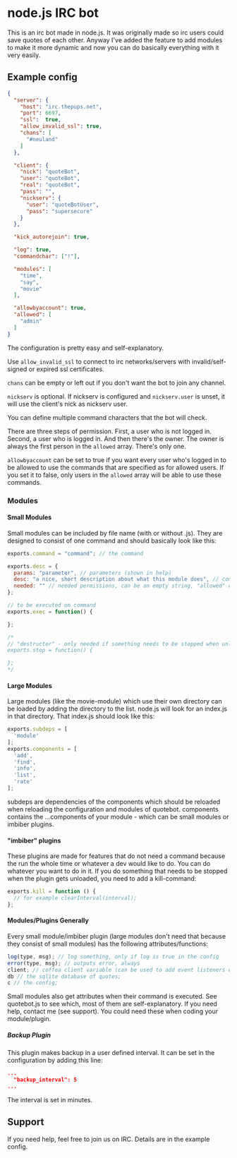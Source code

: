 # node.js IRC bot

This is an irc bot made in node.js.
It was originally made so irc users could save quotes of each other.
Anyway I've added the feature to add modules to make it more dynamic and now you can do basically everything with it very easily.


## Example config

```json
{
  "server": {
    "host": "irc.thepups.net",
    "port": 6697,
    "ssl":  true,
    "allow_invalid_ssl": true,
    "chans": [
      "#neuland"
    ]
  },

  "client": {
    "nick": "quoteBot",
    "user": "quoteBot",
    "real": "quoteBot",
    "pass": "",
    "nickserv": {
      "user": "quoteBotUser",
      "pass": "supersecure"
    }
  },

  "kick_autorejoin": true,

  "log": true,
  "commandchar": ["!"],

  "modules": [
    "time",
    "say",
    "movie"
  ],

  "allowbyaccount": true,
  "allowed": [
    "admin"
  ]
}
```

The configuration is pretty easy and self-explanatory.

Use ```allow_invalid_ssl``` to connect to irc networks/servers with invalid/self-signed or expired ssl certificates.

```chans``` can be empty or left out if you don't want the bot to join any channel.

```nickserv``` is optional. If nickserv is configured and ```nickserv.user``` is unset, it will use the client's nick as nickserv user.

You can define multiple command characters that the bot will check.

There are three steps of permission. First, a user who is not logged in. Second, a user who is logged in. And then there's the owner.
The owner is always the first person in the ```allowed``` array. There's only one.

```allowbyaccount``` can be set to true if you want every user who's logged in to be allowed to use the commands that are specified as for allowed users.
If you set it to false, only users in the ```allowed``` array will be able to use these commands.


### Modules

#### Small Modules

Small modules can be included by file name (with or without .js). They are designed to consist of one command and should basically look like this:
```javascript
exports.command = "command"; // the command

exports.desc = {
  params: "parameter", // parameters (shown in help)
  desc: "a nice, short description about what this module does", // command description (shown in help)
  needed: "" // needed permissions, can be an empty string, "allowed" or "owner" (used for help)
};

// to be executed on command
exports.exec = function() {

};

/*
// "destructor" - only needed if something needs to be stopped when unloading the module (e.g. a timer/an interval)
exports.stop = function() {

};
*/
```

#### Large Modules

Large modules (like the movie-module) which use their own directory can be loaded by adding the directory to the list.
node.js will look for an index.js in that directory. That index.js should look like this:
```javascript
exports.subdeps = [
  'module'
];
exports.components = [
  'add',
  'find',
  'info',
  'list',
  'rate'
];
```
subdeps are dependencies of the components which should be reloaded when reloading the configuration and modules of quotebot.
components contains the ...components of your module - which can be small modules or imbiber plugins.

#### "imbiber" plugins

These plugins are made for features that do not need a command because the run the whole time or whatever a dev would like to do.
You can do whatever you want to do in it. If you do something that needs to be stopped when the plugin gets unloaded, you need to add a kill-command:
```javascript
exports.kill = function () {
  // for example clearInterval(interval);
};
```

#### Modules/Plugins Generally

Every small module/imbiber plugin (large modules don't need that because they consist of small modules) has the following attributes/functions:
```javascript
log(type, msg); // log something, only if log is true in the config
error(type, msg); // outputs error, always
client; // coffea client variable (can be used to add event listeners or whatever you want to)
db // the sqlite database of quotes;
c // the config;
```
Small modules also get attributes when their command is executed. See quotebot.js to see which, most of them are self-explanatory. If you need help, contact me (see support).
You could need these when coding your module/plugin.

##### Backup Plugin

This plugin makes backup in a user defined interval. It can be set in the configuration by adding this line:
```json
...
  "backup_interval": 5
...
```
The interval is set in minutes.


## Support

If you need help, feel free to join us on IRC. Details are in the example config.
